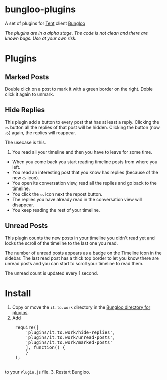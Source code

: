 bungloo-plugins
===============

A set of plugins for [Tent](https://tent.io) client [Bungloo](http://jabs.nu/bungloo)

*The plugins are in a alpha stage. The code is not clean and there are known bugs. Use at your own risk.*

# Plugins
## Marked Posts
Double click on a post to mark it with a green border on the right.
Doble click it again to unmark.

## Hide Replies
This plugin add a button to every post that has at least a reply.
Clicking the `⤼` button all the replies of that post will be hidden.
Clicking the button (now `⤽`) again, the replies will reappear.

The usecase is this.

1. You read all your timeline and then you have to leave for some time.
* When you come back you start reading timeline posts from where you left.
* You read an interesting post that you know has replies (because of the new `⤼` icon).
* You open its conversation view, read all the replies and go back to the timeline.
* You click the `⤼` icon next the repost button.
* The replies you have already read in the conversation view will disappear.
* You keep reading the rest of your timeline.

## Unread Posts
This plugin counts the new posts in your timeline you didn't read yet and locks the scroll of the timeline to the last one you read.

The number of unread posts appears as a badge on the Timeline icon in the sidebar.
The last read post has a thick top border to let you know there are unread posts and you can start to scroll your timeline to read them.

The unread count is updated every 1 second.


# Install
1. Copy or move the `it.to.work` directory in the [Bungloo directory for plugins](https://github.com/jeena/bungloo/wiki/Plugins).
2. Add
    <pre>
    require([
        'plugins/it.to.work/hide-replies',
        'plugins/it.to.work/unread-posts',
        'plugins/it.to.work/marked-posts'
        ], function() {
        }
    );
    </pre>
to your `Plugin.js` file.
3. Restart Bungloo.
